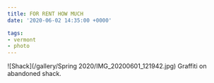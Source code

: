 ```yaml
---
title: FOR RENT HOW MUCH
date: '2020-06-02 14:35:00 +0000'

tags:
- vermont
- photo
---
```


![Shack](/gallery/Spring 2020/IMG_20200601_121942.jpg)
Graffiti on abandoned shack.
